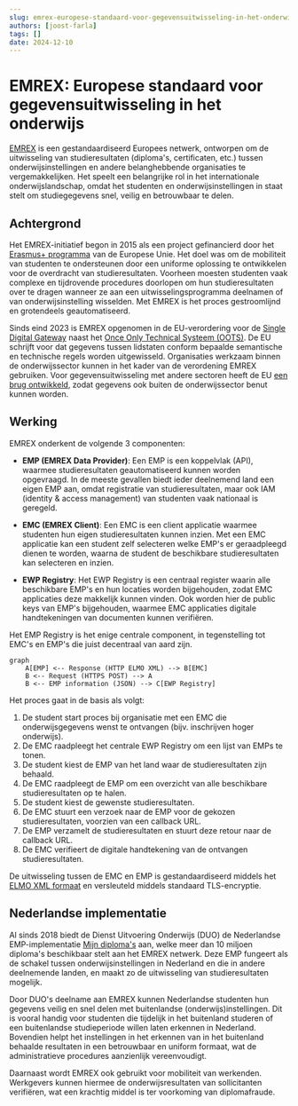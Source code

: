 ```yaml
---
slug: emrex-europese-standaard-voor-gegevensuitwisseling-in-het-onderwijs
authors: [joost-farla]
tags: []
date: 2024-12-10
---
```

# EMREX: Europese standaard voor gegevensuitwisseling in het onderwijs

[EMREX](https://emrex.eu/) is een gestandaardiseerd Europees netwerk, ontworpen om de uitwisseling van studieresultaten (diploma's, certificaten, etc.) tussen onderwijsinstellingen en andere belanghebbende organisaties te vergemakkelijken. Het speelt een belangrijke rol in het internationale onderwijslandschap, omdat het studenten en onderwijsinstellingen in staat stelt om studiegegevens snel, veilig en betrouwbaar te delen.

<!-- truncate -->

## Achtergrond

Het EMREX-initiatief begon in 2015 als een project gefinancierd door het [Erasmus+ programma](https://www.erasmusplus.nl) van de Europese Unie. Het doel was om de mobiliteit van studenten te ondersteunen door een uniforme oplossing te ontwikkelen voor de overdracht van studieresultaten. Voorheen moesten studenten vaak complexe en tijdrovende procedures doorlopen om hun studieresultaten over te dragen wanneer ze aan een uitwisselingsprogramma deelnamen of van onderwijsinstelling wisselden. Met EMREX is het proces gestroomlijnd en grotendeels geautomatiseerd.

Sinds eind 2023 is EMREX opgenomen in de EU-verordering voor de [Single Digital Gateway](https://www.digitaleoverheid.nl/overzicht-van-alle-onderwerpen/europa/single-digitale-gateway/) naast het [Once Only Technical Systeem (OOTS)](https://ec.europa.eu/digital-building-blocks/sites/display/DIGITAL/Once+Only+Technical+System). De EU schrijft voor dat gegevens tussen lidstaten conform bepaalde semantische en technische regels worden uitgewisseld. Organisaties werkzaam binnen de onderwijssector kunnen in het kader van de verordening EMREX gebruiken. Voor gegevensuitwisseling met andere sectoren heeft de EU [een brug ontwikkeld](https://ec.europa.eu/digital-building-blocks/sites/pages/viewpage.action?pageId=713528198), zodat gegevens ook buiten de onderwijssector benut kunnen worden.

## Werking

EMREX onderkent de volgende 3 componenten:

- **EMP (EMREX Data Provider)**: Een EMP is een koppelvlak (API), waarmee studieresultaten geautomatiseerd kunnen worden opgevraagd. In de meeste gevallen biedt ieder deelnemend land een eigen EMP aan, omdat registratie van studieresultaten, maar ook IAM (identity & access management) van studenten vaak nationaal is geregeld.

- **EMC (EMREX Client)**: Een EMC is een client applicatie waarmee studenten hun eigen studieresultaten kunnen inzien. Met een EMC applicatie kan een student zelf selecteren welke EMP's er geraadpleegd dienen te worden, waarna de student de beschikbare studieresultaten kan selecteren en inzien.

- **EWP Registry**: Het EWP Registry is een centraal register waarin alle beschikbare EMP's en hun locaties worden bijgehouden, zodat EMC applicaties deze makkelijk kunnen vinden. Ook worden hier de public keys van EMP's bijgehouden, waarmee EMC applicaties digitale handtekeningen van documenten kunnen verifiëren.

Het EMP Registry is het enige centrale component, in tegenstelling tot EMC's en EMP's die juist decentraal van aard zijn.

```mermaid
graph
	A[EMP] <-- Response (HTTP ELMO XML) --> B[EMC] 
	B <-- Request (HTTPS POST) --> A 
	B <-- EMP information (JSON) --> C[EWP Registry]
```

Het proces gaat in de basis als volgt:

1. De student start proces bij organisatie met een EMC die onderwijsgegevens wenst te ontvangen (bijv. inschrijven hoger onderwijs).
1. De EMC raadpleegt het centrale EWP Registry om een lijst van EMPs te tonen.
1. De student kiest de EMP van het land waar de studieresultaten zijn behaald.
1. De EMC raadpleegt de EMP om een overzicht van alle beschikbare studieresultaten op te halen.
1. De student kiest de gewenste studieresultaten.
1. De EMC stuurt een verzoek naar de EMP voor de gekozen studieresultaten, voorzien van een callback URL.
1. De EMP verzamelt de studieresultaten en stuurt deze retour naar de callback URL.
1. De EMC verifieert de digitale handtekening van de ontvangen studieresultaten.

De uitwisseling tussen de EMC en EMP is gestandaardiseerd middels het [ELMO XML formaat](https://github.com/emrex-eu/elmo-schemas) en versleuteld middels standaard TLS-encryptie.

## Nederlandse implementatie

Al sinds 2018 biedt de Dienst Uitvoering Onderwijs (DUO) de Nederlandse EMP-implementatie [Mijn diploma's](https://duo.nl/particulier/extract-of-your-diploma.jsp) aan, welke meer dan 10 miljoen diploma's beschikbaar stelt aan het EMREX netwerk. Deze EMP fungeert als de schakel tussen onderwijsinstellingen in Nederland en die in andere deelnemende landen, en maakt zo de uitwisseling van studieresultaten mogelijk.

Door DUO's deelname aan EMREX kunnen Nederlandse studenten hun gegevens veilig en snel delen met buitenlandse (onderwijs)instellingen. Dit is vooral handig voor studenten die tijdelijk in het buitenland studeren of een buitenlandse studieperiode willen laten erkennen in Nederland. Bovendien helpt het instellingen in het erkennen van in het buitenland behaalde resultaten in een betrouwbaar en uniform formaat, wat de administratieve procedures aanzienlijk vereenvoudigt.

Daarnaast wordt EMREX ook gebruikt voor mobiliteit van werkenden. Werkgevers kunnen hiermee de onderwijsresultaten van sollicitanten verifiëren, wat een krachtig middel is ter voorkoming van diplomafraude.